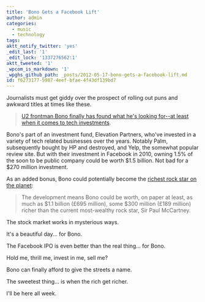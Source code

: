 ```yaml
---
title: 'Bono Gets a Facebook Lift'
author: admin
categories:
  - music
  - technology
tags: 
aktt_notify_twitter: 'yes'
_edit_last: '1'
_edit_lock: '1337276562:1'
aktt_tweeted: '1'
_wpcom_is_markdown: '1'
_wpghs_github_path: _posts/2012-05-17-bono-gets-a-facebook-lift.md
id: f6273177-5987-4eef-bfae-4f43df139bd7
---
```

<p>Journalists must get giddy over the prospect of rolling out puns and awkward titles at times like these.</p>
<blockquote><p>
  <a href="http://www.inc.com/maeghan-ouimet/bono-scores-big-on-facebook-investment-elevation.html">U2 frontman Bono finally has found what he's looking for--at least when it comes to tech investments</a>.
</p></blockquote>
<p>Bono's part of an investment fund, Elevation Partners, who've invested in a variety of tech related businesses over the years. Notably Palm, subsequently bought by HP and destroyed, and Yelp, the somewhat popular review site. But with their investment in Facebook in 2010, owning 1.5% of the soon to be public company could be worth $1.5 billion. Not bad for a $270 million investment.</p>
<p>As an added bonus, Bono could potentially become the <a href="http://www.nme.com/news/bono/61841">richest rock star on the planet</a>:</p>
<blockquote><p>
  The development means Bono could be worth, on paper at least, as much as $1.1 billion (£695 million), some $300 million (£189 million) richer than the current most-wealthy rock star, Sir Paul McCartney.
</p></blockquote>
<p>The stock market works in mysterious ways.</p>
<p>It's a beautiful day... for Bono.</p>
<p>The Facebook IPO is even better than the real thing... for Bono.</p>
<p>Hold me, thrill me, invest in me, sell me?</p>
<p>Bono can finally afford to give the streets a name.</p>
<p>The sweetest thing... is when the rich get richer.</p>
<p>I'll be here all week.</p>

